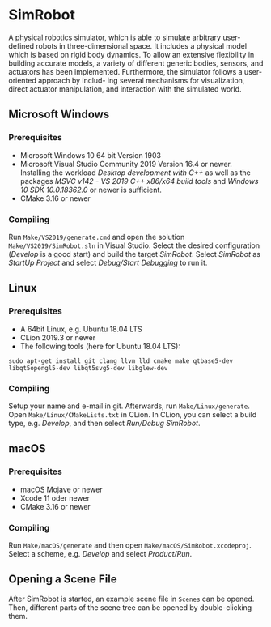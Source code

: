 # SimRobot

A physical robotics simulator, which is able to simulate arbitrary user-defined robots in three-dimensional space. It includes a physical model which is based on rigid body dynamics. To allow an extensive flexibility in building accurate models, a variety of different generic bodies, sensors, and actuators has been implemented. Furthermore, the simulator follows a user-oriented approach by includ- ing several mechanisms for visualization, direct actuator manipulation, and interaction with the simulated world. 


## Microsoft Windows

### Prerequisites

- Microsoft Windows 10 64 bit Version 1903
-  Microsoft Visual Studio Community 2019 Version 16.4 or newer. Installing the workload *Desktop development with C++* as well as the packages *MSVC v142 - VS 2019 C++ x86/x64 build tools* and *Windows 10 SDK 10.0.18362.0* or newer is sufficient.
-  CMake 3.16 or newer

### Compiling

Run `Make/VS2019/generate.cmd` and open the solution `Make/VS2019/SimRobot.sln` in Visual Studio. Select the desired configuration (*Develop* is a good start) and build the target *SimRobot*. Select *SimRobot* as *StartUp Project* and select *Debug/Start Debugging* to run it.


## Linux

### Prerequisites

- A 64bit Linux, e.g. Ubuntu 18.04 LTS
- CLion 2019.3 or newer
- The following tools (here for Ubuntu 18.04 LTS):
```
sudo apt-get install git clang llvm lld cmake make qtbase5-dev libqt5opengl5-dev libqt5svg5-dev libglew-dev
```

### Compiling

Setup your name and e-mail in git. Afterwards, run `Make/Linux/generate`. Open `Make/Linux/CMakeLists.txt` in CLion. In CLion, you can select a build type, e.g. *Develop*, and then select *Run/Debug SimRobot*.


## macOS

### Prerequisites

- macOS Mojave or newer
- Xcode 11 oder newer
- CMake 3.16 or newer

### Compiling

Run `Make/macOS/generate` and then open `Make/macOS/SimRobot.xcodeproj`. Select a scheme, e.g. *Develop* and select *Product/Run*.


## Opening a Scene File

After SimRobot is started, an example scene file in `Scenes` can be opened. Then, different parts of the scene tree can be opened by double-clicking them.
